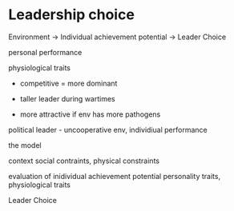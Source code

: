 # Leadership choice

Environment -> Individual achievement potential -> Leader Choice


personal performance



physiological traits
- competitive = more dominant
- taller leader during wartimes

- more attractive if env has more pathogens

political leader - uncooperative env, individiual performance


the model


context
social contraints, physical constraints

evaluation of inidividual achievement potential
personality traits, physiological traits

Leader Choice
